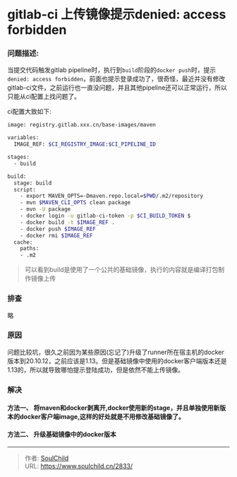 # gitlab-ci 上传镜像提示denied: access forbidden

<!--more-->
### 问题描述:
  当提交代码触发gitlab pipeline时，执行到`build`阶段的`docker push`时，提示 `denied: access forbidden`，前面也提示登录成功了，很奇怪，最近并没有修改gitlab-ci文件，之前运行也一直没问题，并且其他pipeline还可以正常运行，所以只能从ci配置上找问题了。

ci配置大致如下:
```bash
image: registry.gitlab.xxx.cn/base-images/maven

variables:
  IMAGE_REF: $CI_REGISTRY_IMAGE:$CI_PIPELINE_ID

stages:
  - build

build:
  stage: build
  script:
    - export MAVEN_OPTS=-Dmaven.repo.local=$PWD/.m2/repository
    - mvn $MAVEN_CLI_OPTS clean package
    - mvn -U package
    - docker login -u gitlab-ci-token -p $CI_BUILD_TOKEN $
    - docker build -t $IMAGE_REF .
    - docker push $IMAGE_REF
    - docker rmi $IMAGE_REF
  cache:
    paths:
    - .m2
```
> 可以看到build是使用了一个公共的基础镜像，执行的内容就是编译打包制作镜像上传

### 排查
略

### 原因
问题比较坑，很久之前因为某些原因(忘记了)升级了runner所在宿主机的docker版本到20.10.12，之前应该是1.13。但是基础镜像中使用的docker客户端版本还是1.13的，所以就导致哪怕提示登陆成功，但是依然不能上传镜像。

### 解决
#### 方法一、 将maven和docker剥离开,docker使用新的stage，并且单独使用新版本的docker客户端image,这样的好处就是不用修改基础镜像了。

#### 方法二、 升级基础镜像中的docker版本



---

> 作者: [SoulChild](https://www.soulchild.cn)  
> URL: https://www.soulchild.cn/2833/  

